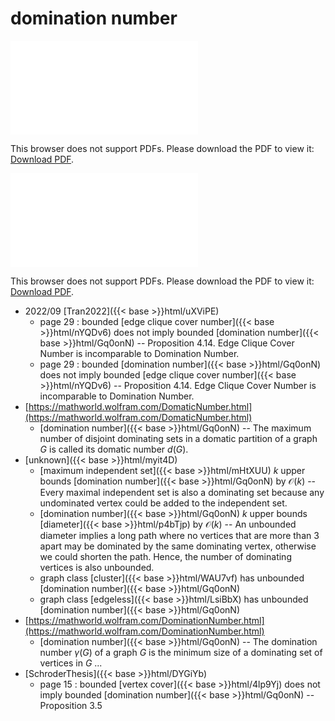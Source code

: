 # domination number




<object data="../local_Gq0onN.pdf" type="application/pdf" width="100%" height="480px"><embed src="../local_Gq0onN.pdf"><p>This browser does not support PDFs. Please download the PDF to view it: <a href="../local_Gq0onN.pdf">Download PDF</a>.</p></embed></object>


<object data="../inclusions_Gq0onN.pdf" type="application/pdf" width="100%" height="480px"><embed src="../inclusions_Gq0onN.pdf"><p>This browser does not support PDFs. Please download the PDF to view it: <a href="../inclusions_Gq0onN.pdf">Download PDF</a>.</p></embed></object>

* 2022/09 [Tran2022]({{< base >}}html/uXViPE)
    * page 29 : bounded [edge clique cover number]({{< base >}}html/nYQDv6) does not imply bounded [domination number]({{< base >}}html/Gq0onN) -- Proposition 4.14. Edge Clique Cover Number is incomparable to Domination Number.
    * page 29 : bounded [domination number]({{< base >}}html/Gq0onN) does not imply bounded [edge clique cover number]({{< base >}}html/nYQDv6) -- Proposition 4.14. Edge Clique Cover Number is incomparable to Domination Number.
*  [https://mathworld.wolfram.com/DomaticNumber.html](https://mathworld.wolfram.com/DomaticNumber.html)
    * [domination number]({{< base >}}html/Gq0onN) -- The maximum number of disjoint dominating sets in a domatic partition of a graph $G$ is called its domatic number $d(G)$. 
*  [unknown]({{< base >}}html/myit4D)
    * [maximum independent set]({{< base >}}html/mHtXUU) $k$ upper bounds [domination number]({{< base >}}html/Gq0onN) by $\mathcal O(k)$ -- Every maximal independent set is also a dominating set because any undominated vertex could be added to the independent set.
    * [domination number]({{< base >}}html/Gq0onN) $k$ upper bounds [diameter]({{< base >}}html/p4bTjp) by $\mathcal O(k)$ -- An unbounded diameter implies a long path where no vertices that are more than $3$ apart may be dominated by the same dominating vertex, otherwise we could shorten the path. Hence, the number of dominating vertices is also unbounded.
    * graph class [cluster]({{< base >}}html/WAU7vf) has unbounded [domination number]({{< base >}}html/Gq0onN)
    * graph class [edgeless]({{< base >}}html/LsiBbX) has unbounded [domination number]({{< base >}}html/Gq0onN)
*  [https://mathworld.wolfram.com/DominationNumber.html](https://mathworld.wolfram.com/DominationNumber.html)
    * [domination number]({{< base >}}html/Gq0onN) -- The domination number $\gamma(G)$ of a graph $G$ is the minimum size of a dominating set of vertices in $G$ ...
*  [SchroderThesis]({{< base >}}html/DYGiYb)
    * page 15 : bounded [vertex cover]({{< base >}}html/4lp9Yj) does not imply bounded [domination number]({{< base >}}html/Gq0onN) -- Proposition 3.5